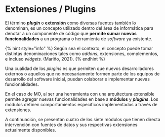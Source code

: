 # Extensiones / Plugins

El término _**plugin**_ o **extensión** como diversas fuentes también lo denominan, es un concepto utilizado dentro del área de informática para denotar a un componente de código que **permite sumar nuevas funcionalidades** a un programa o herramienta de _software_ ya existente.&#x20;

{% hint style="info" %}
Según sea el contexto, el concepto puede tomar distintas denominaciones tales como _addons_, extensiones, complementos, e incluso _widgets._ (Mariño, 2021).
{% endhint %}

Una cualidad de los _plugins_ es que permiten que nuevos desarrolladores externos o aquellos que no necesariamente formen parte de los equipos de desarrollo del software inicial, puedan colaborar e implementar nuevas funcionalidades.&#x20;

En el caso de MO, al ser una herramienta con una arquitectura extensible permite agregar nuevas funcionalidades en base a **módulos** y _**plugins**_. Los módulos definen comportamientos específicos implementados a través de extensiones.&#x20;

A continuación, se presentan cuatro de los siete módulos que tienen directa intervención con fuentes de datos y sus respectivas extensiones actualmente disponibles.

